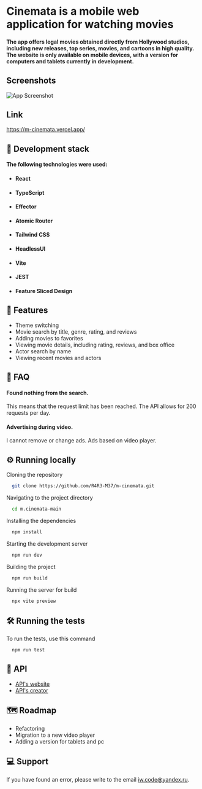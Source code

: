 
# Cinemata is a mobile web application for watching movies

#### The app offers legal movies obtained directly from Hollywood studios, including new releases, top series, movies, and cartoons in high quality. The website is only available on mobile devices, with a version for computers and tablets currently in development.

## Screenshots

![App Screenshot](https://i.imgur.com/pteDsRU.jpeg)

## Link

https://m-cinemata.vercel.app/

## 🔧 Development stack

#### The following technologies were used:

- #### React

- #### TypeScript

- #### Effector

- #### Atomic Router

- #### Tailwind CSS

- #### HeadlessUI

- #### Vite

- #### JEST

- #### Feature Sliced Design

## 🚀 Features

- Theme switching
- Movie search by title, genre, rating, and reviews
- Adding movies to favorites
- Viewing movie details, including rating, reviews, and box office
- Actor search by name
- Viewing recent movies and actors

## 📄 FAQ

#### Found nothing from the search.

This means that the request limit has been reached. The API allows for 200 requests per day.

#### Advertising during video.

I cannot remove or change ads. Ads based on video player.

## ⚙ Running locally

Cloning the repository

```bash
  git clone https://github.com/R4R3-M37/m-cinemata.git
```

Navigating to the project directory

```bash
  cd m.cinemata-main
```

Installing the dependencies

```bash
  npm install
```

Starting the development server

```bash
  npm run dev
```

Building the project

```bash
  npm run build
```

Running the server for build

```bash
  npx vite preview
```

## 🛠 Running the tests

To run the tests, use this command

```bash
  npm run test
```


## 🔗 API

- [API's website](https://kinopoisk.dev/)
- [API's creator](https://t.me/mdwit)


## 🗺 Roadmap

- Refactoring
- Migration to a new video player
- Adding a version for tablets and pc

## 💻 Support

If you have found an error, please write to the email [iw.code@yandex.ru](mailto:iw.code@yandex.ru).

